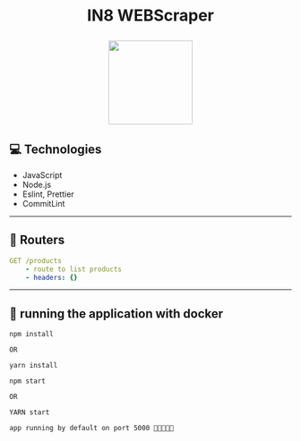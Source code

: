 # <p align = "center"> IN8 WEBScraper </p>

<p align="center">
  <img src="https://ng.cash/_nuxt/img/logo-ngcash-branco.88c5860.svg" width="150"/>
</p>

## :computer: Technologies

- JavaScript
- Node.js
- Eslint, Prettier
- CommitLint

---

## :rocket: Routers

```yml
GET /products
    - route to list products
    - headers: {}
```

---

## 🏁 running the application with docker

```
npm install

OR

yarn install
```

```
npm start

OR

YARN start
```

```
app running by default on port 5000 🚀🚀🚀🚀🚀
```
